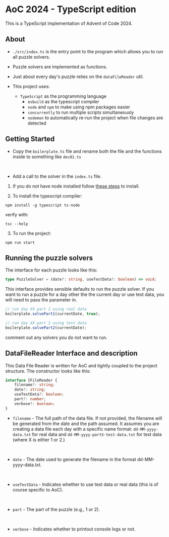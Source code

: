 # AoC 2024 - TypeScript edition

This is a TypeScript implementation of Advent of Code 2024.

## About 

 - `./src/index.ts` is the entry point to the program which allows you to run all puzzle solvers.

 - Puzzle solvers are implemented as functions.

 - Just about every day's puzzle relies on the `dataFileReader` util.

 - This project uses:
   - `TypeScript` as the programming language
	 - `esbuild` as the typescript compiler
	 - `node` and `npm` to make using npm packages easier
	 - `concurrently` to run multiple scripts simultaneously
	 - `nodemon` to automatically re-run the project when file changes are detected


## Getting Started

 - Copy the `boilerplate.ts` file and rename both the file and the functions inside to something like `dec01.ts`
<br />

 - Add a call to the solver in the `index.ts` file.

1. If you do not have node installed follow [these steps](https://nodejs.org/en/download/package-manager) to install.

2. To install the typescript compiler:

```
npm install -g typescript ts-node
```

verify with:

```
tsc --help
```

3. To run the project:

```
npm run start
```


## Running the puzzle solvers

The interface for each puzzle looks like this: 

 ```ts
type PuzzleSolver = (date?: string, useTestData?: boolean) => void;
 ```

This interface provides sensible defaults to run the puzzle solver. 
If you want to run a puzzle for a day other the the current day or use test data, you will need to pass the parameter in.

```ts
// run day XX part 1 using real data
boilerplate.solvePart1(currentDate, true);

// run day XX part 2 using test data
boilerplate.solvePart2(currentDate);
```

comment out any solvers you do not want to run.


## DataFileReader Interface and description

This Data File Reader is written for AoC and tightly coupled to the project structure. The constructor looks like this: 

```ts
interface IFileReader {
	filename?: string;
	date?: string;
	useTestData?: boolean;
	part?: number;
	verbose?: boolean;
}
```

 - `filename` - The full path of the data file. If not provided, the filename will be generated from the date and the path assumed. It assumes you are creating a data file each day with a specific name format: `dd-MM-yyyy-data.txt` for real data and `dd-MM-yyyy-partX-test-data.txt` for test data (where X is either 1 or 2.)
<br />

 - `date` - The date used to generate the filename in the format dd-MM-yyyy-data.txt.
<br />

 - `useTestData` - Indicates whether to use test data or real data (this is of course specific to AoC).
 <br />

 - `part` - The part of the puzzle (e.g., 1 or 2).
 <br />

 - `verbose` - Indicates whether to printout console logs or not.
 <br />
